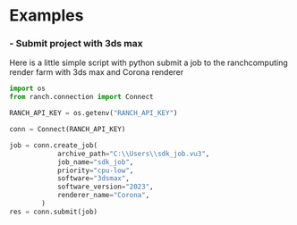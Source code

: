 # Examples

### - Submit project with 3ds max

Here is a little simple script with python submit a job to the ranchcomputing render farm with 3ds max and Corona renderer 

```python
import os
from ranch.connection import Connect

RANCH_API_KEY = os.getenv("RANCH_API_KEY")

conn = Connect(RANCH_API_KEY)

job = conn.create_job(
            archive_path="C:\\Users\\sdk_job.vu3",
            job_name="sdk_job",
            priority="cpu-low",
            software="3dsmax",
            software_version="2023",
            renderer_name="Corona",
        )
res = conn.submit(job)
```
